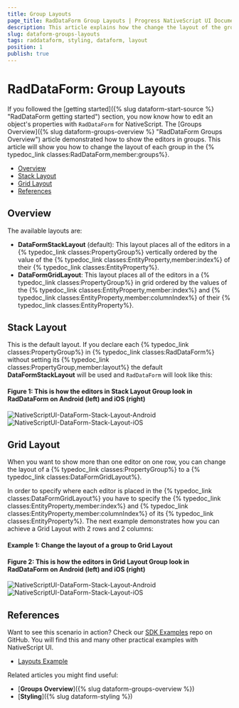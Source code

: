 ```yaml
---
title: Group Layouts
page_title: RadDataForm Group Layouts | Progress NativeScript UI Documentation
description: This article explains how the change the layout of the groups in RadDataForm for NativeScript.
slug: dataform-groups-layouts
tags: raddataform, styling, dataform, layout
position: 1
publish: true
---
```


# RadDataForm: Group Layouts

If you followed the [getting started]({% slug dataform-start-source %} "RadDataForm getting started") section, you now know how to edit an object's properties with `RadDataForm` for NativeScript. The [Groups Overview]({% slug dataform-groups-overview %} "RadDataForm Groups Overview") article demonstrated how to show the editors in groups. This article will show you how to change the layout of each group in the {% typedoc_link classes:RadDataForm,member:groups%}.

* [Overview](#overview)
* [Stack Layout](#stack-layout)
* [Grid Layout](#grid-layout)
* [References](#references)

## Overview

The available layouts are:

- **DataFormStackLayout** (default): This layout places all of the editors in a {% typedoc_link classes:PropertyGroup%} vertically ordered by the value of the {% typedoc_link classes:EntityProperty,member:index%} of their {% typedoc_link classes:EntityProperty%}.
- **DataFormGridLayout**: This layout places all of the editors in a {% typedoc_link classes:PropertyGroup%} in grid ordered by the values of the {% typedoc_link classes:EntityProperty,member:index%} and {% typedoc_link classes:EntityProperty,member:columnIndex%} of their {% typedoc_link classes:EntityProperty%}. 

## Stack Layout

This is the default layout. If you declare each {% typedoc_link classes:PropertyGroup%} in {% typedoc_link classes:RadDataForm%} without setting its {% typedoc_link classes:PropertyGroup,member:layout%} the default **DataFormStackLayout** will be used and `RadDataForm` will look like this:

#### Figure 1: This is how the editors in Stack Layout Group look in RadDataForm on Android (left) and iOS (right)

![NativeScriptUI-DataForm-Stack-Layout-Android](/controls/NativeScript/DataForm/images/dataform-groups-layouts-01-android.png "DataFormStackLayout in Android") ![NativeScriptUI-DataForm-Stack-Layout-iOS](/controls/NativeScript/DataForm/images/dataform-groups-layouts-01-ios.png "DataFormStackLayout in iOS")

## Grid Layout

When you want to show more than one editor on one row, you can change the layout of a {% typedoc_link classes:PropertyGroup%} to a {% typedoc_link classes:DataFormGridLayout%}. 

In order to specify where each editor is placed in the {% typedoc_link classes:DataFormGridLayout%} you have to specify the {% typedoc_link classes:EntityProperty,member:index%} and {% typedoc_link classes:EntityProperty,member:columnIndex%} of its {% typedoc_link classes:EntityProperty%}. The next example demonstrates how you can achieve a Grid Layout with 2 rows and 2 columns:

#### Example 1: Change the layout of a group to Grid Layout

<snippet id='dataform-grid-layout-xml'/>

#### Figure 2: This is how the editors in Grid Layout Group look in RadDataForm on Android (left) and iOS (right)

![NativeScriptUI-DataForm-Stack-Layout-Android](/controls/NativeScript/DataForm/images/dataform-groups-layouts-02-android.png "DataFormStackLayout in Android") ![NativeScriptUI-DataForm-Stack-Layout-iOS](/controls/NativeScript/DataForm/images/dataform-groups-layouts-02-ios.png "DataFormStackLayout in iOS")

## References

Want to see this scenario in action?
Check our [SDK Examples](https://github.com/telerik/nativescript-ui-samples) repo on GitHub. You will find this and many other practical examples with NativeScript UI.

* [Layouts Example](https://github.com/telerik/nativescript-ui-samples/tree/master/dataform/app/examples/layouts)

Related articles you might find useful:

* [**Groups Overview**]({% slug dataform-groups-overview %})
* [**Styling**]({% slug dataform-styling %})
